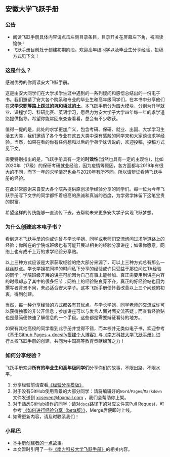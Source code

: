 ## 安徽大学飞跃手册

### 公告

* 阅读飞跃手册具体内容请点击左侧目录条目，目录开关在屏幕左下角，祝阅读愉快！
* 飞跃手册目前处于创建初期阶段，欢迎高年级同学以及毕业生分享经验，投稿方式见下文！

### 这是什么？

感谢优秀的你阅读安大飞跃手册。

这是由安大同学们在大学求学生涯中遇到的一系列疑问和感悟总结出的一份电子书。我们邀请了安大各个院系和专业的毕业生和高年级同学们，在本书中分享他们在**求学求职等路上踩过的坑和填过的土**。本飞跃手册分为四大模块，分别为升学就业、课程学习、科研比赛、英语学习，愿尽力为安大学子大学四年每一年的求学道路提供指导。希望你能常回来查查看看，总会有不少收获。

值得一提的是，此处的求学更加广义，包含考研、保研、就业、出国、大学学习生活五大类，我们邀请了各个专业在这五大类中深有感触的同学来和大家谈谈求学经验。当然，如果在看的你有任何想和以后的学弟学妹诉说的，欢迎投稿，投稿方式见下文。

需要特别指出的是，飞跃手册具有一定的**时效性**(当然也具有一定的主观性)，比如2020年（17级）的保研考研就业经验，因为疫情等原因，各方面都与2019年有很大的不同，而下一年的求学情况也会与2020年有所不同。所以请辩证看待飞跃手册的经验。

在此非常感谢来自安大各个院系提供原创求学经验分享的同学们。每一位为今年飞跃手册写下文字的同学都怀着极高的热诚和真诚的态度，为学弟学妹留下这笔宝贵的财富。

希望这样的传统能够一直流传下去，去帮助未来更多安大学子实现飞跃梦想。

### 为什么创建这本电子书？

看到这本飞跃手册的你或许曾与学长学姐、同学或老师们交流询问过求学道路上的经验；你所在的学院或班级也有可能开展过相关的经验分享讲座；如果你愿意，网络上也有成千上万的求学经验分享贴。

以上三种方式应该是大家获取经验的绝大部分来源了，可以上三种方式总有那么一丝丝缺点。学长学姐花同样的时间私下分享的经验或许只受益于那位问过TA经验的同学；学院班级开展的讲座可能因为自己有事未能参加、真正需要用到讲座内容的时候却忘了其中的很多细节；网络上的经验贴良莠不齐，真正的好经验帖也因为撰写者背景不同，未必适合安大学子。这本飞跃手册便怀着改善以上三个问题的初衷，得到创建。

当然，每一种分享经验的方式都各有其优点。与学长学姐、同学老师的交流或许可以获得独家的非公开信息；参加讲座可以与发言人面对面交流答疑；而查看经验贴也是最简便快速了解信息的一个手段。这些都是需要辩证看待的地方。

如果有其他高校的同学看到此手册并觉得不错，而本校并无类似电子书，欢迎参考《[基于Github Pages + docsify搭建个人博客》](https://zhuanlan.zhihu.com/p/101126727)与[《南方科技大学飞跃手册》](https://sustech-application.github.io/2020-Fall/#/)进行本校飞跃手册的创建，共同为中国高等教育贡献绵薄之力！

### 如何分享经验？

飞跃手册欢迎**所有的毕业生和高年级同学们**分享你们的故事，不限出路、不限水平。

1. 分享经验前请查看[《经验分享模版》](经验分享模板.md)
2. 对于没有GitHub使用背景的大部分同学：请将编辑好的`Word`/`Pages`/`Markdown`文件发送到 xcseven@foxmail.com ，我们会帮助你上架。
3. 对于熟悉GitHub操作的同学：请对[`docs`](https://github.com/xiaohai99/ahuf/tree/main/docs)路径下的对应文件夹Pull Request，可参考 [《如何进行经验分享（beta版）》](https://sustech-application.github.io/2020-Fall/#/如何进行经验分享)，Merge后便即时上线。
4. 如需更新内容，请及时联系我们！

### 小尾巴

* [ 本手册创建者的一点故事](404)。
* 本文暂时引用了一些[《南方科技大学飞跃手册》](https://sustech-application.github.io/2020-Fall/#/)的相关内容。